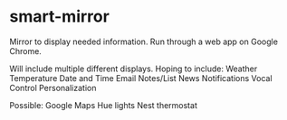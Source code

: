 # smart-mirror
Mirror to display needed information. Run through a web app on Google Chrome.

Will include multiple different displays.
Hoping to include:
Weather
Temperature
Date and Time
Email
Notes/List
News
Notifications
Vocal Control
Personalization

Possible:
Google Maps
Hue lights
Nest thermostat
